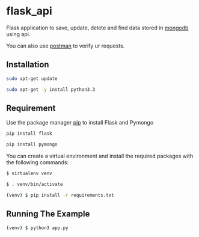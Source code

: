 # flask_api
Flask application to save, update, delete and find data stored in [mongodb](https://docs.mongodb.com/) using api.

You can also use [postman](https://learning.postman.com/docs/postman/api-documentation/documenting-your-api/) to verify ur requests.
## Installation
```bash
sudo apt-get update

sudo apt-get -y install python3.3
```

## Requirement
Use the package manager [pip](https://pip.pypa.io/en/stable/) to install Flask and Pymongo
```bash
pip install flask

pip install pymongo
```
You can create a virtual environment and install the required packages with the following commands:
``` bash
$ virtualenv venv

$ . venv/bin/activate

(venv) $ pip install -r requirements.txt
```
## Running The Example
```bash
(venv) $ python3 app.py
```
